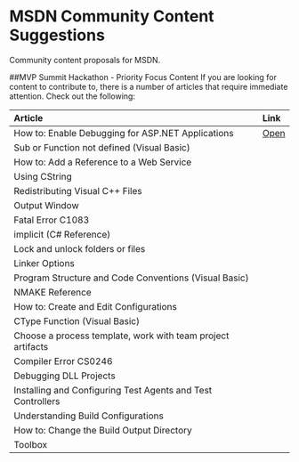 # MSDN Community Content Suggestions
Community content proposals for MSDN.

##MVP Summit Hackathon - Priority Focus Content
If you are looking for content to contribute to, there is a number of articles that require immediate attention. Check out the following:

|  Article  |  Link  |
| :------ | :------ |
| How to: Enable Debugging for ASP.NET Applications| [Open](msdn-lib/How-to-Enable-Debugging-for-ASP-NET-Applications.md)|
|Sub or Function not defined (Visual Basic)||
|How to: Add a Reference to a Web Service||
|Using CString||
|Redistributing Visual C++ Files||
|Output Window||
|Fatal Error C1083||
|implicit (C# Reference)||
|Lock and unlock folders or files||
|Linker Options||
|Program Structure and Code Conventions (Visual Basic)||
|NMAKE Reference||
|How to: Create and Edit Configurations||
|CType Function (Visual Basic)||
|Choose a process template, work with team project artifacts||
|Compiler Error CS0246||
|Debugging DLL Projects||
|Installing and Configuring Test Agents and Test Controllers||
|Understanding Build Configurations||
|How to: Change the Build Output Directory||
|Toolbox||